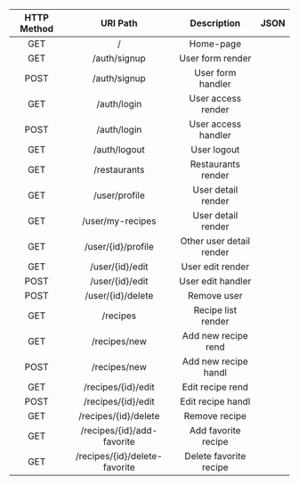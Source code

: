 | **HTTP Method** 	|    **URl Path**    	    |   **Description**   	| **JSON** 	|
|:---------------:	|  :------------------:	    |:-------------------:	|:--------:	|
|       GET       	|          /           	    |      Home-page      	|          	|
|       GET       	|    /auth/signup    	    |   User form render  	|          	|
|      POST       	|    /auth/signup    	    |  User form handler  	|          	|
|       GET       	|     /auth/login    	    |  User access render 	|          	|
|      POST       	|     /auth/login       	| User access handler 	|          	|
|       GET       	|    /auth/logout       	|     User logout     	|          	|
|       GET       	|    /restaurants       	|  Restaurants render 	  |          	|
|       GET       	|   /user/profile       	|  User detail render  	|          	|
|       GET       	|   /user/my-recipes       	|  User detail render 	|          	|
|       GET       	| /user/{id}/profile       	|Other user detail render |          	|
|       GET       	|   /user/{id}/edit  	    |   User edit render  	|          	|
|       POST      	|   /user/{id}/edit  	    |  User edit handler  	|          	|
|       POST      	|    /user/{id}/delete   	|     Remove user      	|          	|
|       GET       	|        /recipes        	|  Recipe list render  	|          	|
|       GET       	|      /recipes/new      	|  Add new recipe rend 	|          	|
|       POST      	|      /recipes/new      	| Add new recipe handl 	|          	|
|       GET       	|   /recipes/{id}/edit   	|   Edit recipe rend   	|          	|
|       POST      	|   /recipes/{id}/edit   	|   Edit recipe handl  	|          	|
|       GET       	|  /recipes/{id}/delete  	|     Remove recipe    	|          	|
|       GET       	| /recipes/{id}/add-favorite 	|  Add favorite recipe 	|          	|
|       GET       	| /recipes/{id}/delete-favorite 	|  Delete favorite recipe 	|          	|
